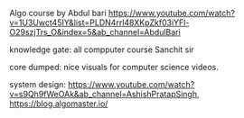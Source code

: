 Algo course by Abdul bari
https://www.youtube.com/watch?v=1U3Uwct45IY&list=PLDN4rrl48XKpZkf03iYFl-O29szjTrs_O&index=5&ab_channel=AbdulBari

knowledge gate: all compputer course
Sanchit sir

core dumped:
nice visuals for computer science videos.

system design:
https://www.youtube.com/watch?v=s9Qh9fWeOAk&ab_channel=AshishPratapSingh,
https://blog.algomaster.io/
